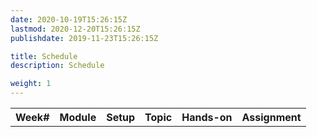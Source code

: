 ```yaml
---
date: 2020-10-19T15:26:15Z
lastmod: 2020-12-20T15:26:15Z 
publishdate: 2019-11-23T15:26:15Z

title: Schedule
description: Schedule

weight: 1
---
```


<div class="content">
  <table class="schedule-table">
    <tr><th>Week#</th><th>Module</th><th>Setup</th><th>Topic</th><th>Hands-on</th><th>Assignment</th></tr>
  </table>
</div>

<script>
  // Schedule as JSON
  var modules = [
    {name: "Semester overview and re-introduction to software engineering",
     setup: "Initialize LMS, archive and clear discussion area, post syllabus, post intro slides, set up entry quiz, make discussion posts for welcome message, <i>Message in a Bottle</i>, and <i>Introductions</i>. Post project ideas and potential clients.",
     topic: "Intro slides. Warning about self work. Go over success tips on LMS.",
     handson: "Entry quiz, answer the questions, and post resume.", module: 1, 
     assignment: "Post introductory resumes. Register with version control (Github) and chat/forum services (Discord, Reddit). Vote for project ideas.", days: 7},
    {name: "Technology overview, project/team selection, and requirements",
     setup: "Add everyone to LMS/version control/chat/discussion services. Post hackathon and local meetup schedules. Post requirements and Git lecture slides. Create team chat channels and code repositories with master branch force push protection.",
     topic: "Explain shortcut links on LMS for chat and discussion. Brief introduction to tools (e.g., Discord usage and channels).",
     handson: "Introduce and start assignment in class.", module: 1, 
     assignment: "Git+bash assignment; client meetings, read on Git and requirements.", days: 7},
    {name: "Markdown, team roles, technology overview",
     setup: "Post assignments and role presentation details on LMS. Schedule attending external meetup/hackathon event.",
     topic: "Announce project deadlines. Project setup help. Explain communication grading.",
     handson: "assignment, project set up, markdown", module: 1, 
     assignment: "Post team roles in Markdown README and Git branching homework. Read about Agile. Sign release waivers.", days: 7},
    {name: "Agile development, user stories, JIRA",
     setup: "post 1st iteration presentation deadline, and two JIRA assignments. Invitations for registering into JIRA, create JIRA project for practice assignment and one for each team. Add team managers as admin and tell them to add the rest of their teammates",
     topic: "JIRA, Trello, Zenhub. Estimation, burndown charts.",
     handson: "Register into JIRA and start homework. Stand up meeting practice.", module: 1, 
     assignment: "JIRA practice and entering project user stories. Prepare 1st iteration presentations.", days: 14},
    {name: "Requirements phase presentations",
     setup: "Post midterm",
     topic: "Object-oriented programming patterns, software licensing and intellectual property",
     handson: "Class presentations", module: 1, 
     assignment: "Take-home midterm, voting and feedback for recorded presentations", days: 7},
    {name: "Register for semester-end symposium, presentation schedule",
     setup: "Close sprints in JIRA. Post article and tool topics to select from.",
     topic: "Coding workshops and guest speakers. Mid-term exam review.",
     handson: "", module: 1, 
     assignment: "Project summary, select individual presentation topic", days: 14},
    {name: "Github social computing",
     setup: "Post individual presentation schedule",
     topic: "Git branching and workflows",
     handson: "", module: 1, 
     assignment: "Mid-term evaluation, burndown chart, license and intellectual property agreement draft", days: 7},
    {name: "Client checkpoint phase deadline",
     setup: "",
     topic: "Individual article and tool presentations",
     handson: "", module: 1, 
     assignment: "Partially functional demo to client", days: 7*4},
    {name: "Final stretch phase deadline",
     setup: "Post flyers and project descriptions on website and on symposium site. Ask final feedback from clients.",
     topic: "Final technical presentations in class and user testing sessions in symposium",
     handson: "Symposium attendance", module: 1, 
     assignment: "Take-home final exam", days: 7}
    ];
	      
    // Read JSON and print out schedule table
    var moduleNum = 0;
    var startDay = 0;
    modules.forEach(item => {
      var row = document.createElement("tr");

      if (item.special) {
        row.innerHTML = "<td>"
          + (startDay/7 + 1) + "</td><td>"
          + item.special + "</td><td></td><td></td><td></td><td></td>";
      } else {
        moduleNum = moduleNum + item.module;
        row.innerHTML = 
          "<td>"
		  + ( startDay/7 + 1) + "</td><td>"
		  + item.name + "</td><td>"
          + item.setup + "</td><td>"
          + item.topic + "</td>" +
		  "<td>" + item.handson + "</td>" +
		  "<td>" + item.assignment + "</td>";
      }
      document.getElementsByClassName("schedule-table")[0].append(row);
      startDay = startDay + item.days;
    });
	      
</script>

